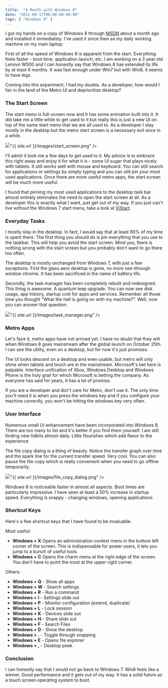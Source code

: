 ```yaml
---
title: 	"A Month with Windows 8"
date: "2012-09-17T08:00:00-08:00"
tags: [ "Windows 8" ]
---
```


I got my hands on a copy of Windows 8 through [MSDN](http://msdn.com) about a month ago and installed it immediately. I've used it since then as my daily working machine on my main laptop.

First of all the speed of Windows 8 is apparent from the start. Everything feels faster - boot time, application launch, etc. I am working on a 3 year old Lenovo W500 and I can honestly say that Windows 8 has extended its life by at least 6 months. It was fast enough under Win7 but with Win8, it seems to have legs.

Coming into this experiment, I had my doubts. As a developer, how would I fair in the land of the Metro UI and deprioritize desktop?


### The Start Screen
The start menu is full-screen now and it has some animation built into it. It did take me a little while to get used to it but really this is just a new UI on top of the same start menu that we are all used to. As a developer I stay mostly in the desktop but the metro start screen is a necessary evil once in a while. 

<div class="vinette"><img src=

"{{ site.url }}/images/start_screen.png" /></div>

I'll admit it took me a few days to get used to it. My advice is to embrace this right away and enjoy it for what it is - some UI sugar that plays nicely with tablets. It still works well with mouse and keyboard. You can still search for applications or settings by simply typing and you can still pin your most used applications. Once there are more useful metro apps, the start screen will be much more useful.

I found that pinning my most used applications to the desktop task bar almost entirely eliminates the need to open the start screen at all. As a developer this is exactly what I want, just get out of my way. If you just can't live without the Windows 7 start menu, take a look at [ViStart](http://lee-soft.com/vistart/).


### Everyday Tasks
I mostly stay in the desktop. In fact, I would say that at least 90% of my time is spent there. The first thing you should do is pin everything that you use to the taskbar. This will help you avoid the start screen. Mind you, there is nothing wrong with the start screen but you probably don't want to go there too often.

The desktop is mostly unchanged from Windows 7, with just a few exceptions. First the glass aero desktop is gone, no more see-through window chrome. It has been sacrificed in the name of battery life.

Secondly, the task manager has been completely rebuilt and redesigned. This thing is awesome. A quantum leap upgrade. You can now see disk usage, app history, startup cost for apps and services. Remember all those time you thought "What the hell is going on with my machine?". Well, now you can answer that question.

<div class="vinette"><img src=

"{{ site.url }}/images/task_manager.png" /></div>


### Metro Apps
Let's face it, metro apps have not arrived yet. I have no doubt that they will when Windows 8 goes mainstream after the global launch on October 25th. I can see the utility, even on a desktop, but for now it's just promises.

The UI looks descent on a desktop and even usable, but metro will only shine when tablets and touch are in the mainstream. Microsoft's bet here is palpable. Interface unification of Xbox, Windows Desktop and Windows Phone is the holy grail for which Microsoft is betting the company. As everyone has said for years, it has a lot of promise. 

If you are a developer and don't care for Metro, don't use it. The only time you'll need it is when you press the windows key and if you configure your machine correctly, you won't be hitting the windows key very often.


### User Interface
Numerous small UI enhancement have been incorporated into Windows 8. There are too many to list and it's better if you find them yourself. I am still finding new tidbits almost daily. Little flourishes which add flavor to the experience

The file copy dialog is a thing of beauty. Notice the transfer graph over time and the spark line for the current transfer speed. Very cool. You can also pause the file copy which is really convenient when you need to go offline temporarily.

<div class="vinette"><img src=

"{{ site.url }}/images/file_copy_dialog.png" /></div>

Windows 8 is noticeable faster in almost all aspects. Boot times are particularly impressive. I have seen at least a 50% increase in startup speed. Everything is snappy - changing windows, opening applications


### Shortcut Keys
Here's a few shortcut keys that I have found to be invaluable.

Most useful:

* __Windows + X__
Opens an administration context menu in the bottom left corner of the screen. This is indispensable for power users, it lets you jump to a bunch of useful tools.
* __Windows + C__
Opens the charm menu at the right edge of the screen. You don't have to point the most at the upper right corner.

Others:

* __Windows + Q__ - Show all apps
* __Windows + W__  - Search settings
* __Windows + R__ - Run a command
* __Windows + I__ - Settings slide out
* __Windows + P__ - Monitor configuration (extend, duplicate)
* __Windows + L__ - Lock session
* __Windows + K__ - Devices slide out
* __Windows + H__ - Share slide out
* __Windows + F__ - Search Files
* __Windows + D__ - Show the desktop
* __Windows + .__ - Toggle through snapping
* __Windows + E__ - Opens file explorer
* __Windows + ,__ - Desktop peek


### Conclusion
I can honestly say that I would not go back to Windows 7. Win8 feels like a winner. Good performance and it gets out of my way. It has a solid future as a touch screen operating system to boot.

